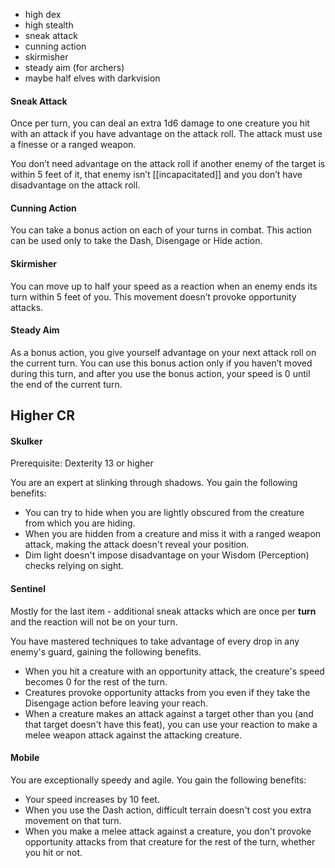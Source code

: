- high dex
- high stealth
- sneak attack 
- cunning action
- skirmisher
- steady aim (for archers)
- maybe half elves with darkvision



#### Sneak Attack
Once per turn, you can deal an extra 1d6 damage to one creature you hit with an attack if you have advantage on the attack roll. The attack must use a finesse or a ranged weapon.

You don’t need advantage on the attack roll if another enemy of the target is within 5 feet of it, that enemy isn’t [[incapacitated]] and you don’t have disadvantage on the attack roll.

#### Cunning Action

You can take a bonus action on each of your turns in combat. This action can be used only to take the Dash, Disengage or Hide action.

#### Skirmisher

You can move up to half your speed as a reaction when an enemy ends its turn within 5 feet of you. This movement doesn’t provoke opportunity attacks.

#### Steady Aim

As a bonus action, you give yourself advantage on your next attack roll on the current turn. You can use this bonus action only if you haven’t moved during this turn, and after you use the bonus action, your speed is 0 until the end of the current turn.

## Higher CR
#### Skulker
Prerequisite: Dexterity 13 or higher

You are an expert at slinking through shadows. You gain the following benefits:
-   You can try to hide when you are lightly obscured from the creature from which you are hiding.
-   When you are hidden from a creature and miss it with a ranged weapon attack, making the attack doesn't reveal your position.
-   Dim light doesn't impose disadvantage on your Wisdom (Perception) checks relying on sight.

#### Sentinel
Mostly for the last item - additional sneak attacks which are once per **turn** and the reaction will not be on your turn.

You have mastered techniques to take advantage of every drop in any enemy's guard, gaining the following benefits.

-   When you hit a creature with an opportunity attack, the creature's speed becomes 0 for the rest of the turn.
-   Creatures provoke opportunity attacks from you even if they take the Disengage action before leaving your reach.
-   When a creature makes an attack against a target other than you (and that target doesn't have this feat), you can use your reaction to make a melee weapon attack against the attacking creature.

#### Mobile
You are exceptionally speedy and agile. You gain the following benefits:

-   Your speed increases by 10 feet.
-   When you use the Dash action, difficult terrain doesn't cost you extra movement on that turn.
-   When you make a melee attack against a creature, you don't provoke opportunity attacks from that creature for the rest of the turn, whether you hit or not.